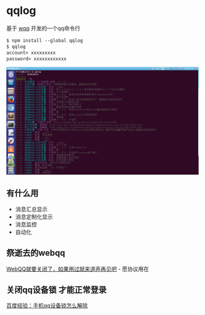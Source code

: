 # qqlog

基于 [wqq](https://github.com/fritx/wqq) 开发的一个qq命令行

```
$ npm install --global qqlog
$ qqlog
account> xxxxxxxxx
password> xxxxxxxxxxxx
```

<img src="https://raw.githubusercontent.com/fritx/qqlog/dev/pic/2015-01-28_21.33.49.png">

## 有什么用

- 消息汇总显示
- 消息定制化显示
- 消息监控
- 自动化

## 祭逝去的webqq

[WebQQ就要关闭了，如果用过就来道声再见吧](http://www.pingwest.com/bye-web-qq/) - 愿协议用在

## 关闭qq设备锁 才能正常登录

[百度经验：手机qq设备锁怎么解除](http://jingyan.baidu.com/article/60ccbceb005c4c64cab197d8.html)
